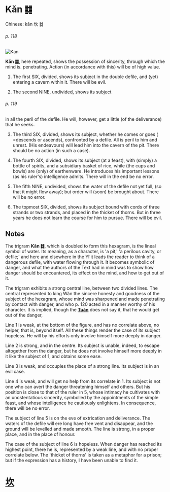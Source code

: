 # Kǎn ䷜

Chinese: kǎn 坎 ䷜

###### p. 118

![Kan](https://88o.io/wp-content/uploads/2018/09/29-e59d8ekan.jpg)

**Kǎn ䷜**, here repeated, shows the possession of sincerity, through which the mind is. penetrating. Action (in accordance with this) will be of high value.

1. The first SIX, divided, shows its subject in the double defile, and (yet) entering a cavern within it. There will be evil.

2. The second NINE, undivided, shows its subject

###### p. 119

in all the peril of the defile. He will, however, get a little (of the deliverance) that he seeks.

3. The third SIX, divided, shows its subject, whether he comes or goes ( =descends or ascends), confronted by a defile. All is peril to him and unrest. (His endeavours) will lead him into the cavern of the pit. There should be no action (in such a case).

4. The fourth SIX, divided, shows its subject (at a feast), with (simply) a bottle of spirits, and a subsidiary basket of rice, while (the cups and bowls) are (only) of earthenware. He introduces his important lessons (as his ruler's) intelligence admits. There will in the end be no error.

5. The fifth NINE, undivided, shows the water of the defile not yet full, (so that it might flow away); but order will (soon) be brought about. There will be no error.

6. The topmost SIX, divided, shows its subject bound with cords of three strands or two strands, and placed in the thicket of thorns. But in three years he does not learn the course for him to pursue. There will be evil.

## Notes

The trigram **Kǎn ䷜**, which is doubled to form this hexagram, is the lineal symbol of water. Its meaning, as a character, is 'a pit,' 'a perilous cavity, or defile;'
and here and elsewhere in the Yî it leads the reader to think of a dangerous defile, with water flowing through it.
It becomes symbolic of danger, and what the authors of the Text had in mind was to show how danger should be encountered, its effect on the mind, and how to get out of it.

The trigram exhibits a strong central line, between two divided lines. The central represented to king Wăn the sincere honesty and goodness of the subject of the hexagram, whose mind was sharpened and made penetrating by contact with danger, and who p. 120 acted in a manner worthy of his character. It is implied, though the [**Tuàn**](https://en.wikipedia.org/wiki/Ten_Wings) does not say it, that he would get out of the danger,

Line 1 is weak, at the bottom of the figure, and has no correlate above, no helper, that is, beyond itself. All these things render the case of its subject hopeless. He will by his efforts only involve himself more deeply in danger.

Line 2 is strong, and in the centre. Its subject is unable, indeed, to escape altogether from the danger, but he does not involve himself more deeply in it like the subject of 1, and obtains some ease.

Line 3 is weak, and occupies the place of a strong line. Its subject is in an evil case.

Line 4 is weak, and will get no help from its correlate in 1. Its subject is not one who can avert the danger threatening himself and others. But his position is close to that of the ruler in 5, whose intimacy he cultivates with an unostentatious sincerity, symbolled by the appointments of the simple feast, and whose intelligence he cautiously enlightens. In consequence, there will be no error.

The subject of line 5 is on the eve of extrication and deliverance. The waters of the defile will ere long have free vent and disappear, and the ground will be levelled and made smooth. The line is strong, in a proper place, and in the place of honour.

The case of the subject of line 6 is hopeless. When danger has reached its highest point, there he is, represented by a weak line, and with no proper correlate below. The 'thicket of thorns' is taken as a metaphor for a prison; but if the expression has a history, I have been unable to find it.

# [坎](./e59d8ekan_cn.md)
